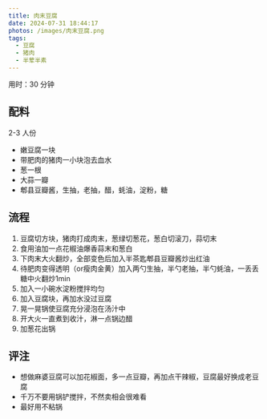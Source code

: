 ```yaml
---
title: 肉末豆腐
date: 2024-07-31 18:44:17
photos: /images/肉末豆腐.png
tags:
  - 豆腐
  - 猪肉
  - 半荤半素
---
```


用时：30 分钟

## 配料

2-3 人份

- 嫩豆腐一块
- 带肥肉的猪肉一小块泡去血水
- 葱一根
- 大蒜一瓣
- 郫县豆瓣酱，生抽，老抽，醋，蚝油，淀粉，糖

<!--more-->

## 流程

1. 豆腐切方块，猪肉打成肉末，葱绿切葱花，葱白切滚刀，蒜切末
2. 食用油加一点花椒油爆香蒜末和葱白
3. 下肉末大火翻炒，全部变色后加入半茶匙郫县豆瓣酱炒出红油
4. 待肥肉变得透明（or瘦肉金黄）加入两勺生抽，半勺老抽，半勺蚝油，一丢丢糖中火翻炒1min
5. 加入一小碗水淀粉搅拌均匀
6. 加入豆腐块，再加水没过豆腐
7. 晃一晃锅使豆腐充分浸泡在汤汁中
8. 开大火一直煮到收汁，淋一点锅边醋
9. 加葱花出锅

## 评注

- 想做麻婆豆腐可以加花椒面，多一点豆瓣，再加点干辣椒，豆腐最好换成老豆腐
- 千万不要用锅铲搅拌，不然卖相会很难看
- 最好用不粘锅
